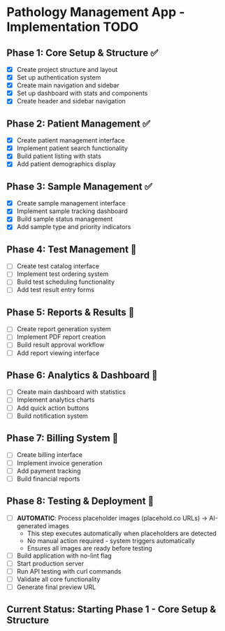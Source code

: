 # Pathology Management App - Implementation TODO

## Phase 1: Core Setup & Structure ✅
- [x] Create project structure and layout
- [x] Set up authentication system
- [x] Create main navigation and sidebar
- [x] Set up dashboard with stats and components
- [x] Create header and sidebar navigation

## Phase 2: Patient Management ✅
- [x] Create patient management interface
- [x] Implement patient search functionality
- [x] Build patient listing with stats
- [x] Add patient demographics display

## Phase 3: Sample Management ✅
- [x] Create sample management interface
- [x] Implement sample tracking dashboard
- [x] Build sample status management
- [x] Add sample type and priority indicators

## Phase 4: Test Management 🔄
- [ ] Create test catalog interface
- [ ] Implement test ordering system
- [ ] Build test scheduling functionality
- [ ] Add test result entry forms

## Phase 5: Reports & Results 🔄
- [ ] Create report generation system
- [ ] Implement PDF report creation
- [ ] Build result approval workflow
- [ ] Add report viewing interface

## Phase 6: Analytics & Dashboard 🔄
- [ ] Create main dashboard with statistics
- [ ] Implement analytics charts
- [ ] Add quick action buttons
- [ ] Build notification system

## Phase 7: Billing System 🔄
- [ ] Create billing interface
- [ ] Implement invoice generation
- [ ] Add payment tracking
- [ ] Build financial reports

## Phase 8: Testing & Deployment 🔄
- [ ] **AUTOMATIC**: Process placeholder images (placehold.co URLs) → AI-generated images
  - This step executes automatically when placeholders are detected
  - No manual action required - system triggers automatically
  - Ensures all images are ready before testing
- [ ] Build application with no-lint flag
- [ ] Start production server
- [ ] Run API testing with curl commands
- [ ] Validate all core functionality
- [ ] Generate final preview URL

## Current Status: Starting Phase 1 - Core Setup & Structure